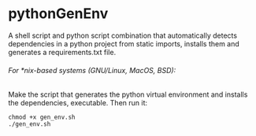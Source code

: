 # pythonGenEnv
A shell script and python script combination that automatically detects dependencies in a python project from static imports, installs them and generates a requirements.txt file.

###### For *nix-based systems (GNU/Linux, MacOS, BSD):
Make the script that generates the python virtual environment and installs the dependencies, executable. Then run it: 
```
chmod +x gen_env.sh
./gen_env.sh
```